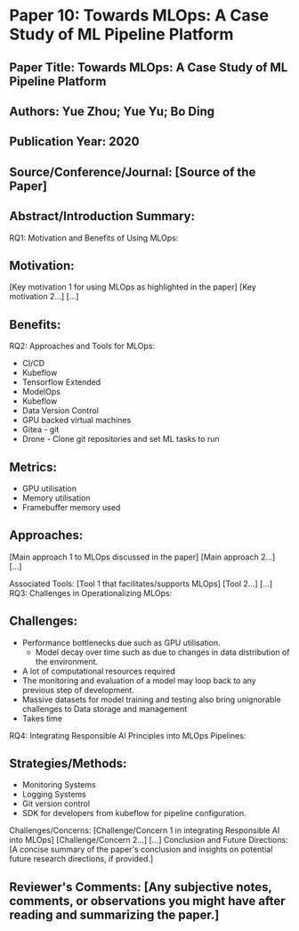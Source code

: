 # Paper 10: Towards MLOps: A Case Study of ML Pipeline Platform

## Paper Title: Towards MLOps: A Case Study of ML Pipeline Platform

## Authors: Yue Zhou; Yue Yu; Bo Ding

## Publication Year: 2020

## Source/Conference/Journal: [Source of the Paper]
 
## Abstract/Introduction Summary:

RQ1: Motivation and Benefits of Using MLOps:

## Motivation:
[Key motivation 1 for using MLOps as highlighted in the paper]
[Key motivation 2...]
[...]

## Benefits:
RQ2: Approaches and Tools for MLOps:
* CI/CD
* Kubeflow
* Tensorflow Extended
* ModelOps
* Kubeflow
* Data Version Control
* GPU backed virtual machines
* Gitea - git
* Drone - Clone git repositories and set ML tasks to run


## Metrics:
* GPU utilisation
* Memory utilisation
* Framebuffer memory used


## Approaches:
[Main approach 1 to MLOps discussed in the paper]
[Main approach 2...]
[...]

Associated Tools:
[Tool 1 that facilitates/supports MLOps]
[Tool 2...]
[...]
RQ3: Challenges in Operationalizing MLOps:

## Challenges:
* Performance bottlenecks due such as GPU utilisation.
  * Model decay over time  such as due to changes in data distribution of the environment.
* A lot of computational resources required
* The monitoring and evaluation of a model may loop back to any previous step of development.
* Massive datasets for model training and testing also bring unignorable challenges to Data storage and management
* Takes time

RQ4: Integrating Responsible AI Principles into MLOps Pipelines:

## Strategies/Methods:
* Monitoring Systems
* Logging Systems
* Git version control
* SDK for developers from kubeflow for pipeline configuration.


Challenges/Concerns:
[Challenge/Concern 1 in integrating Responsible AI into MLOps]
[Challenge/Concern 2...]
[...]
Conclusion and Future Directions:
[A concise summary of the paper's conclusion and insights on potential future research directions, if provided.]

## Reviewer's Comments: [Any subjective notes, comments, or observations you might have after reading and summarizing the paper.]

